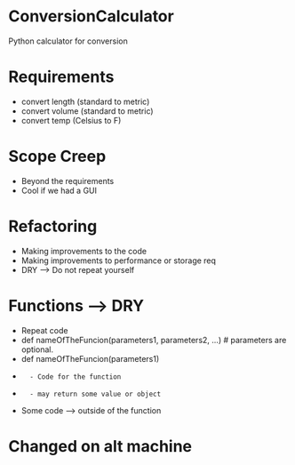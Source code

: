 # ConversionCalculator
Python calculator for conversion

# Requirements
- convert length (standard to metric)
- convert volume (standard to metric)
- convert temp (Celsius to F)

# Scope Creep
- Beyond the requirements
- Cool if we had a GUI

# Refactoring
- Making improvements to the code
- Making improvements to performance or storage req
- DRY --> Do not repeat yourself

# Functions --> DRY
- Repeat code
- def nameOfTheFuncion(parameters1, parameters2, ...) # parameters are optional.
- def nameOfTheFuncion(parameters1)
-       - Code for the function
-       - may return some value or object
- Some code --> outside of the function

# Changed on alt machine
